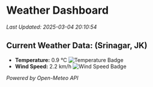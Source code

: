 
# Weather Dashboard

_Last Updated: 2025-03-04 20:10:54_

## Current Weather Data: (Srinagar, JK)
- **Temperature:** 0.9 °C ![Temperature Badge](https://img.shields.io/badge/Temperature-Low%20Temp-blue)
- **Wind Speed:** 2.2 km/h ![Wind Speed Badge](https://img.shields.io/badge/Wind%20Speed-Light%20Wind-blue)

*Powered by Open-Meteo API*
